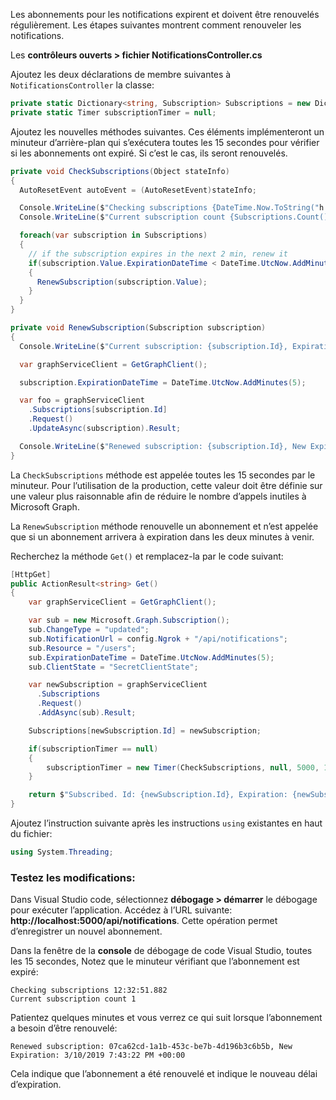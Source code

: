 <!-- markdownlint-disable MD002 MD041 -->

Les abonnements pour les notifications expirent et doivent être renouvelés régulièrement. Les étapes suivantes montrent comment renouveler les notifications.

Les **contrôleurs ouverts > fichier NotificationsController.cs**

Ajoutez les deux déclarations de membre suivantes à `NotificationsController` la classe:

```csharp
private static Dictionary<string, Subscription> Subscriptions = new Dictionary<string, Subscription>();
private static Timer subscriptionTimer = null;
```

Ajoutez les nouvelles méthodes suivantes. Ces éléments implémenteront un minuteur d’arrière-plan qui s’exécutera toutes les 15 secondes pour vérifier si les abonnements ont expiré. Si c’est le cas, ils seront renouvelés.

```csharp
private void CheckSubscriptions(Object stateInfo)
{
  AutoResetEvent autoEvent = (AutoResetEvent)stateInfo;

  Console.WriteLine($"Checking subscriptions {DateTime.Now.ToString("h:mm:ss.fff")}");
  Console.WriteLine($"Current subscription count {Subscriptions.Count()}");

  foreach(var subscription in Subscriptions)
  {
    // if the subscription expires in the next 2 min, renew it
    if(subscription.Value.ExpirationDateTime < DateTime.UtcNow.AddMinutes(2))
    {
      RenewSubscription(subscription.Value);
    }
  }
}

private void RenewSubscription(Subscription subscription)
{
  Console.WriteLine($"Current subscription: {subscription.Id}, Expiration: {subscription.ExpirationDateTime}");

  var graphServiceClient = GetGraphClient();

  subscription.ExpirationDateTime = DateTime.UtcNow.AddMinutes(5);

  var foo = graphServiceClient
    .Subscriptions[subscription.Id]
    .Request()
    .UpdateAsync(subscription).Result;

  Console.WriteLine($"Renewed subscription: {subscription.Id}, New Expiration: {subscription.ExpirationDateTime}");
}
```

La `CheckSubscriptions` méthode est appelée toutes les 15 secondes par le minuteur. Pour l’utilisation de la production, cette valeur doit être définie sur une valeur plus raisonnable afin de réduire le nombre d’appels inutiles à Microsoft Graph.

La `RenewSubscription` méthode renouvelle un abonnement et n’est appelée que si un abonnement arrivera à expiration dans les deux minutes à venir.

Recherchez la méthode `Get()` et remplacez-la par le code suivant:

```csharp
[HttpGet]
public ActionResult<string> Get()
{
    var graphServiceClient = GetGraphClient();

    var sub = new Microsoft.Graph.Subscription();
    sub.ChangeType = "updated";
    sub.NotificationUrl = config.Ngrok + "/api/notifications";
    sub.Resource = "/users";
    sub.ExpirationDateTime = DateTime.UtcNow.AddMinutes(5);
    sub.ClientState = "SecretClientState";

    var newSubscription = graphServiceClient
      .Subscriptions
      .Request()
      .AddAsync(sub).Result;

    Subscriptions[newSubscription.Id] = newSubscription;

    if(subscriptionTimer == null)
    {
        subscriptionTimer = new Timer(CheckSubscriptions, null, 5000, 15000);
    }

    return $"Subscribed. Id: {newSubscription.Id}, Expiration: {newSubscription.ExpirationDateTime}";
}
```

Ajoutez l’instruction suivante après les instructions `using` existantes en haut du fichier:

```csharp
using System.Threading;
```

### <a name="test-the-changes"></a>Testez les modifications:

Dans Visual Studio code, sélectionnez **débogage > démarrer** le débogage pour exécuter l’application.
Accédez à l’URL suivante: **http://localhost:5000/api/notifications**. Cette opération permet d’enregistrer un nouvel abonnement.

Dans la fenêtre de la **console** de débogage de code Visual Studio, toutes les 15 secondes, Notez que le minuteur vérifiant que l’abonnement est expiré:

```shell
Checking subscriptions 12:32:51.882
Current subscription count 1
```

Patientez quelques minutes et vous verrez ce qui suit lorsque l’abonnement a besoin d’être renouvelé:

```shell
Renewed subscription: 07ca62cd-1a1b-453c-be7b-4d196b3c6b5b, New Expiration: 3/10/2019 7:43:22 PM +00:00
```

Cela indique que l’abonnement a été renouvelé et indique le nouveau délai d’expiration.